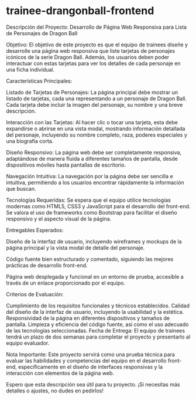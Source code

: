 # trainee-drangonball-frontend
Descripción del Proyecto: Desarrollo de Página Web Responsiva para Lista de Personajes de Dragon Ball

Objetivo:
El objetivo de este proyecto es que el equipo de trainees diseñe y desarrolle una página web responsiva que liste tarjetas de personajes icónicos de la serie Dragon Ball. Además, los usuarios deben poder interactuar con estas tarjetas para ver los detalles de cada personaje en una ficha individual.

Características Principales:

Listado de Tarjetas de Personajes: La página principal debe mostrar un listado de tarjetas, cada una representando a un personaje de Dragon Ball. Cada tarjeta debe incluir la imagen del personaje, su nombre y una breve descripción.

Interacción con las Tarjetas: Al hacer clic o tocar una tarjeta, esta debe expandirse o abrirse en una vista modal, mostrando información detallada del personaje, incluyendo su nombre completo, raza, poderes especiales y una biografía corta.

Diseño Responsivo: La página web debe ser completamente responsiva, adaptándose de manera fluida a diferentes tamaños de pantalla, desde dispositivos móviles hasta pantallas de escritorio.

Navegación Intuitiva: La navegación por la página debe ser sencilla e intuitiva, permitiendo a los usuarios encontrar rápidamente la información que buscan.

Tecnologías Requeridas: Se espera que el equipo utilice tecnologías modernas como HTML5, CSS3 y JavaScript para el desarrollo del front-end. Se valora el uso de frameworks como Bootstrap para facilitar el diseño responsivo y el aspecto visual de la página.

Entregables Esperados:

Diseño de la interfaz de usuario, incluyendo wireframes y mockups de la página principal y la vista modal de detalle del personaje.

Código fuente bien estructurado y comentado, siguiendo las mejores prácticas de desarrollo front-end.

Página web desplegada y funcional en un entorno de prueba, accesible a través de un enlace proporcionado por el equipo.

Criterios de Evaluación:

Cumplimiento de los requisitos funcionales y técnicos establecidos.
Calidad del diseño de la interfaz de usuario, incluyendo la usabilidad y la estética.
Responsividad de la página en diferentes dispositivos y tamaños de pantalla.
Limpieza y eficiencia del código fuente, así como el uso adecuado de las tecnologías seleccionadas.
Fecha de Entrega:
El equipo de trainees tendrá un plazo de dos semanas para completar el proyecto y presentarlo al equipo evaluador.

Nota Importante:
Este proyecto servirá como una prueba técnica para evaluar las habilidades y competencias del equipo en el desarrollo front-end, específicamente en el diseño de interfaces responsivas y la interacción con elementos de la página web.

Espero que esta descripción sea útil para tu proyecto. ¡Si necesitas más detalles o ajustes, no dudes en pedirlos!
